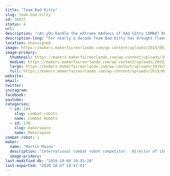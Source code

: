 ```yaml
---
title: "Team Bad Kitty"
slug: team-bad-kitty
id: 36837
status: 4
url: 
description: "cAn yOu Handle the eXtreme mAdness of bAd kItty COMBAT ROBOTS!"
description-long: "For nearly a decade Team Bad Kitty has brought flame, destruction, annihilation, mayhem and at least nine other adjectives to INTENSE COMBAT ROBOT ACTION.  From their home base outside of Pasadena, CA, these metal creations have terrorized competitions up and down California, including appearances on ABC Battlebots and Discovery Battlebots, Youku This is Fighting Robots and CGT King of Bots.  The team also hosts some of the largest combat robot combat robot competitions on the west coast in 3 arenas including the 12lb / 15lb Decagaon of Doom, the new Hex of Hatred and finally the Happy Unicorn Fairy Forest. Come see massive machines of destruction and learn more about how they can solve the housing crisis, reverse global warming and find your missing socks."
location: Unassigned
image: https://makers.makerfaireorlando.com/wp-content/uploads/2019/08/JBA4112-1024x684.jpg
image-primary:
  thumbnail: https://makers.makerfaireorlando.com/wp-content/uploads/2019/08/JBA4112-150x150.jpg
  medium: https://makers.makerfaireorlando.com/wp-content/uploads/2019/08/JBA4112-300x200.jpg
  large: https://makers.makerfaireorlando.com/wp-content/uploads/2019/08/JBA4112-1024x684.jpg
  full: https://makers.makerfaireorlando.com/wp-content/uploads/2019/08/JBA4112.jpg
website: 
email: 
twitter: 
instagram: 
facebook: 
youtube: 
categories:
  - id: 284
    slug: combat-robots
    name: Combat Robots
  - id: 130
    slug: makerspace
    name: Makerspace
combat-robot: 1
maker:
  name: "Martin Mason"
  description: "International combat robot competitor.  Director of 1500 member Mountie Makerspace in Los Angeles California. "
  image-primary: 
last-modified-db: "2019-10-08 20:55:28"
last-exported: "2020-10-07 18:47:01"
---
```

